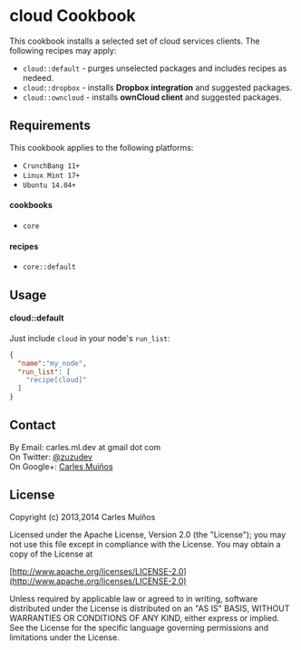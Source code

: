 # cloud Cookbook

This cookbook installs a selected set of cloud services clients.
The following recipes may apply:

- `cloud::default`   - purges unselected packages and includes recipes as nedeed.
- `cloud::dropbox`   - installs __Dropbox integration__ and suggested packages.
- `cloud::owncloud`  - installs __ownCloud client__ and suggested packages.


## Requirements

This cookbook applies to the following platforms:  
- `CrunchBang 11+`
- `Linux Mint 17+`
- `Ubuntu 14.04+`

#### cookbooks
- `core`

#### recipes
- `core::default`


## Usage

#### cloud::default
Just include `cloud` in your node's `run_list`:

```json
{
  "name":"my_node",
  "run_list": [
    "recipe[cloud]"
  ]
}
```


## Contact

By Email:   carles.ml.dev at gmail dot com  
On Twitter: [@zuzudev](https://twitter.com/zuzudev)  
On Google+: [Carles Muiños](https://plus.google.com/109480759201585988691)


## License

Copyright (c) 2013,2014 Carles Muiños

Licensed under the Apache License, Version 2.0 (the "License");
you may not use this file except in compliance with the License.
You may obtain a copy of the License at

[http://www.apache.org/licenses/LICENSE-2.0](http://www.apache.org/licenses/LICENSE-2.0)

Unless required by applicable law or agreed to in writing, software
distributed under the License is distributed on an "AS IS" BASIS,
WITHOUT WARRANTIES OR CONDITIONS OF ANY KIND, either express or implied.
See the License for the specific language governing permissions and
limitations under the License.

